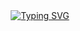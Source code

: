 <div align="center">
<a href="https://git.io/typing-svg"><img src="https://readme-typing-svg.demolab.com?font=Fira+Code&duration=4930&pause=1000&color=FFB025&center=true&vCenter=true&width=435&lines=Typical+C%2B%2B+enjoyer;Rust+Wannabe;Linux+Enthusiast" alt="Typing SVG" /></a>
</div>

